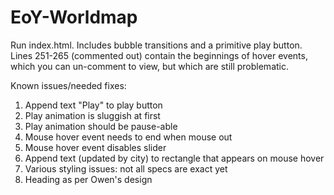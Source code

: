 # EoY-Worldmap

Run index.html. Includes bubble transitions and a primitive play button. Lines 251-265 (commented out) contain the beginnings of hover events, which you can un-comment to view, but which are still problematic.

Known issues/needed fixes:
1. Append text "Play" to play button
2. Play animation is sluggish at first
3. Play animation should be pause-able
4. Mouse hover event needs to end when mouse out
5. Mouse hover event disables slider
5. Append text (updated by city) to rectangle that appears on mouse hover
6. Various styling issues: not all specs are exact yet
7. Heading as per Owen's design
